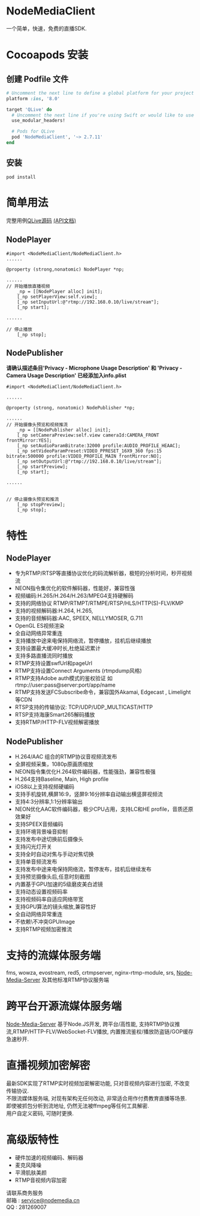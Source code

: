 # NodeMediaClient
一个简单，快速，免费的直播SDK.

# Cocoapods 安装
## 创建 Podfile 文件
```ruby
# Uncomment the next line to define a global platform for your project
platform :ios, '8.0'

target 'QLive' do
  # Uncomment the next line if you're using Swift or would like to use dynamic frameworks
  use_modular_headers!

  # Pods for QLive
  pod 'NodeMediaClient', '~> 2.7.11' 
end

```
## 安装
```shell
pod install
```

# 简单用法
完整用例[QLive源码](https://github.com/NodeMedia/QLive-iOS) [(API文档)](https://github.com/NodeMedia/NodeMediaClient-iOS/tree/2.x/docs)


## NodePlayer
```
#import <NodeMediaClient/NodeMediaClient.h>
......

@property (strong,nonatomic) NodePlayer *np;

......
// 开始播放直播视频
    _np = [[NodePlayer alloc] init];
    [_np setPlayerView:self.view];
    [_np setInputUrl:@"rtmp://192.168.0.10/live/stream"];
    [_np start];
    
......

// 停止播放
    [_np stop];
```

## NodePublisher

**请确认描述条目'Privacy - Microphone Usage Description' 和 'Privacy - Camera Usage Description' 已经添加入info.plist**

```
#import <NodeMediaClient/NodeMediaClient.h>

......

@property (strong, nonatomic) NodePublisher *np;

......
// 开始摄像头预览和视频推流
    _np = [[NodePublisher alloc] init];
    [_np setCameraPreview:self.view cameraId:CAMERA_FRONT frontMirror:YES];
    [_np setAudioParamBitrate:32000 profile:AUDIO_PROFILE_HEAAC];
    [_np setVideoParamPreset:VIDEO_PPRESET_16X9_360 fps:15 bitrate:500000 profile:VIDEO_PROFILE_MAIN frontMirror:NO];
    [_np setOutputUrl:@"rtmp://192.168.0.10/live/stream"];
    [_np startPreview];
    [_np start];

......


// 停止摄像头预览和推流
    [_np stopPreview];
    [_np stop];
```

# 特性
## NodePlayer
* 专为RTMP/RTSP等直播协议优化的码流解析器，极短的分析时间，秒开视频流
* NEON指令集优化的软件解码器，性能好，兼容性强
* 视频编码:H.265/H.264/H.263/MPEG4支持硬解码
* 支持的网络协议 RTMP/RTMPT/RTMPE/RTSP/HLS/HTTP(S)-FLV/KMP
* 支持的视频解码器:H.264, H.265,
* 支持的音频解码器:AAC, SPEEX, NELLYMOSER, G.711
* OpenGL ES视频渲染
* 全自动网络异常重连
* 支持播放中途来电保持网络流，暂停播放，挂机后继续播放
* 支持设置最大缓冲时长,杜绝延迟累计
* 支持多路直播流同时播放
* RTMP支持设置swfUrl和pageUrl
* RTMP支持设置Connect Arguments (rtmpdump风格)
* RTMP支持Adobe auth模式的鉴权验证 如rtmp://user:pass@server:port/app/name
* RTMP支持发送FCSubscribe命令，兼容国外Akamai, Edgecast , Limelight 等CDN
* RTSP支持的传输协议: TCP/UDP/UDP_MULTICAST/HTTP
* RTSP支持海康Smart265解码播放
* 支持RTMP/HTTP-FLV视频解密播放

## NodePublisher
* H.264/AAC 组合的RTMP协议音视频流发布
* 全屏视频采集，1080p原画质缩放
* NEON指令集优化H.264软件编码器，性能强劲，兼容性极强
* H.264支持Baseline, Main, High profile
* iOS8以上支持视频硬编码
* 支持手机旋转,横屏16:9，竖屏9:16分辨率自动输出横竖屏视频流
* 支持4:3分辨率,1:1分辨率输出
* NEON优化AAC软件编码器，极少CPU占用，支持LC和HE profile，音质还原效果好
* 支持SPEEX音频编码
* 支持环境背景噪音抑制
* 支持发布中途切换前后摄像头
* 支持闪光灯开关
* 支持全时自动对焦与手动对焦切换
* 支持单音频流发布
* 支持发布中途来电保持网络流，暂停发布，挂机后继续发布
* 支持预览摄像头后,任意时刻截图
* 内置基于GPU加速的5级磨皮美白滤镜
* 支持动态设置视频码率
* 支持视频码率自适应网络带宽
* 支持GPU算法的镜头缩放,兼容性好
* 全自动网络异常重连
* 不依赖\不冲突GPUImage
* 支持RTMP视频加密推流

# 支持的流媒体服务端
fms, wowza, evostream, red5, crtmpserver, nginx-rtmp-module, srs, [Node-Media-Server](https://github.com/illuspas/Node-Media-Server) 及其他标准RTMP协议服务端

# 跨平台开源流媒体服务端
[Node-Media-Server](https://github.com/illuspas/Node-Media-Server) 
基于Node.JS开发, 跨平台/高性能, 支持RTMP协议推流,RTMP/HTTP-FLV/WebSocket-FLV播放, 内置推流鉴权/播放防盗链/GOP缓存急速秒开.

# 直播视频加密解密
最新SDK实现了RTMP实时视频加密解密功能, 只对音视频内容进行加密, 不改变传输协议.  
不限流媒体服务端, 对现有架构无任何改动, 非常适合用作付费教育直播等场景.  
即使被抓包分析到流地址, 仍然无法被ffmpeg等任何工具解密.  
用户自定义密码, 可随时更换.

# 高级版特性
- 硬件加速的视频编码、解码器
- 麦克风降噪
- 平滑肌肤美颜
- RTMP音视频内容加密

请联系商务服务  
邮箱 : service@nodemedia.cn  
QQ : 281269007
